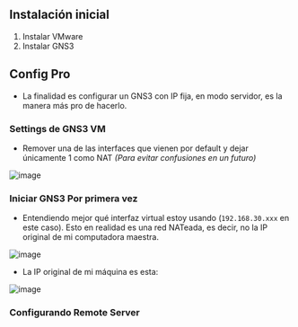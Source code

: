## Instalación inicial

1. Instalar VMware
2. Instalar GNS3

## Config Pro

- La finalidad es configurar un GNS3 con IP fija, en modo servidor, es la manera más pro de hacerlo.

### Settings de GNS3 VM

- Remover una de las interfaces que vienen por default y dejar únicamente 1 como NAT _(Para evitar confusiones en un futuro)_

![image](https://github.com/Fz3r0/Fz3r0_-_MikroTik/assets/94720207/0f2b113b-71b9-45c8-89f4-6c891fe3dee9)

### Iniciar GNS3 Por primera vez

- Entendiendo mejor qué interfaz virtual estoy usando (`192.168.30.xxx` en este caso). Esto en realidad es una red NATeada, es decir, no la IP original de mi computadora maestra. 

![image](https://github.com/Fz3r0/Fz3r0_-_MikroTik/assets/94720207/3213f8b9-2a71-4bd9-9557-e3319abe852f)

- La IP original de mi máquina es esta:

![image](https://github.com/Fz3r0/Fz3r0_-_MikroTik/assets/94720207/797828e3-3ce2-46b0-8375-aede3485c33f)

### Configurando Remote Server





























